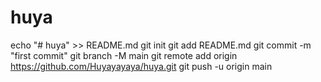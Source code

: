 # huya

echo "# huya" >> README.md
git init
git add README.md
git commit -m "first commit"
git branch -M main
git remote add origin https://github.com/Huyayayaya/huya.git
git push -u origin main
